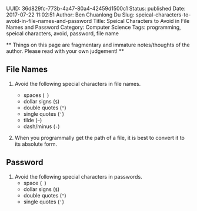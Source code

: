 UUID: 36d829fc-773b-4a47-80a4-42459d1500c1
Status: published
Date: 2017-07-22 11:02:51
Author: Ben Chuanlong Du
Slug: speical-characters-to-avoid-in-file-names-and-password
Title: Speical Characters to Avoid in File Names and Password
Category: Computer Science
Tags: programming, speical characters, avoid, password, file name

**
Things on this page are
fragmentary and immature notes/thoughts of the author.
Please read with your own judgement!
**

## File Names

1. Avoid the following special characters in file names.
    - spaces (` `) 
    - dollar signs (`$`)
    - double quotes (`"`)
    - single quotes (`'`)
    - tilde (`~`)
    - dash/minus (`-`) 

2. When you programmally get the path of a file, 
    it is best to convert it to its absolute form.

## Password

1. Avoid the following special characters in passwords.
    - space (` `)
    - dollar signs (`$`) 
    - double quotes (`"`) 
    - single quotes (`'`) 
